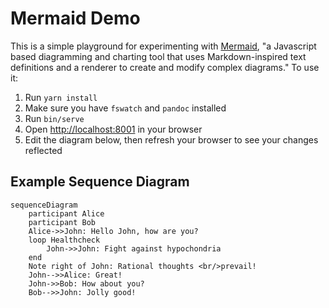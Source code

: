 # Mermaid Demo

This is a simple playground for experimenting with [Mermaid][1], "a Javascript based diagramming and charting tool that uses Markdown-inspired text definitions and a renderer to create and modify complex diagrams." To use it:

1. Run `yarn install`
2. Make sure you have `fswatch` and `pandoc` installed
3. Run `bin/serve`
4. Open <http://localhost:8001> in your browser
5. Edit the diagram below, then refresh your browser to see your changes reflected

## Example Sequence Diagram

```mermaid
sequenceDiagram
    participant Alice
    participant Bob
    Alice->>John: Hello John, how are you?
    loop Healthcheck
        John->>John: Fight against hypochondria
    end
    Note right of John: Rational thoughts <br/>prevail!
    John-->>Alice: Great!
    John->>Bob: How about you?
    Bob-->>John: Jolly good!
```

[1]: https://mermaid-js.github.io/mermaid/#/
